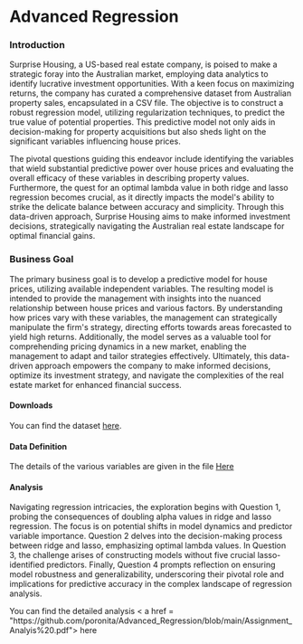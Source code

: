 # Advanced Regression

<h3> Introduction </h3>
<p> Surprise Housing, a US-based real estate company, is poised to make a strategic foray into the Australian market, employing data analytics to identify lucrative investment opportunities. With a keen focus on maximizing returns, the company has curated a comprehensive dataset from Australian property sales, encapsulated in a CSV file. The objective is to construct a robust regression model, utilizing regularization techniques, to predict the true value of potential properties. This predictive model not only aids in decision-making for property acquisitions but also sheds light on the significant variables influencing house prices.

<br>

The pivotal questions guiding this endeavor include identifying the variables that wield substantial predictive power over house prices and evaluating the overall efficacy of these variables in describing property values. Furthermore, the quest for an optimal lambda value in both ridge and lasso regression becomes crucial, as it directly impacts the model's ability to strike the delicate balance between accuracy and simplicity. Through this data-driven approach, Surprise Housing aims to make informed investment decisions, strategically navigating the Australian real estate landscape for optimal financial gains. </p>

<h3> Business Goal </h3>
<p> The primary business goal is to develop a predictive model for house prices, utilizing available independent variables. The resulting model is intended to provide the management with insights into the nuanced relationship between house prices and various factors. By understanding how prices vary with these variables, the management can strategically manipulate the firm's strategy, directing efforts towards areas forecasted to yield high returns. Additionally, the model serves as a valuable tool for comprehending pricing dynamics in a new market, enabling the management to adapt and tailor strategies effectively. Ultimately, this data-driven approach empowers the company to make informed decisions, optimize its investment strategy, and navigate the complexities of the real estate market for enhanced financial success. </p>

<h4> Downloads </h4>

<p>You can find the dataset <a href="https://ml-course3-upgrad.s3.amazonaws.com/Assignment_+Advanced+Regression/train.csv">here</a>.</p>

<h4>Data Definition</h4>
<p>The details of the various variables are given in the file <a href="https://cdn.upgrad.com/UpGrad/temp/87f67e28-c47e-4725-ae3c-111142c7eaba/data_description.txt"> Here </a> </p>

<h4> Analysis </h4>
<p> Navigating regression intricacies, the exploration begins with Question 1, probing the consequences of doubling alpha values in ridge and lasso regression. The focus is on potential shifts in model dynamics and predictor variable importance. Question 2 delves into the decision-making process between ridge and lasso, emphasizing optimal lambda values. In Question 3, the challenge arises of constructing models without five crucial lasso-identified predictors. Finally, Question 4 prompts reflection on ensuring model robustness and generalizability, underscoring their pivotal role and implications for predictive accuracy in the complex landscape of regression analysis. </p>
<p>You can find the detailed analysis < a href = "https://github.com/poronita/Advanced_Regression/blob/main/Assignment_Analyis%20.pdf"> here </a> </p>
